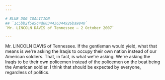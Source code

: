 ```yaml
---
---

# BLUE DOG COALITION
## `1c5bb2f5e5c4d6034436344926ba9840`
`Mr. LINCOLN DAVIS of Tennessee — 2 October 2007`

---
```



Mr. LINCOLN DAVIS of Tennessee. If the gentleman would yield, what 
that means is we're asking the Iraqis to occupy their own nation 
instead of our American soldiers. That, in fact, is what we're asking. 
We're asking the Iraqis to be their own policemen instead of the 
policemen on the beat being the American soldier. I think that should 
be expected by everyone, regardless of politics.